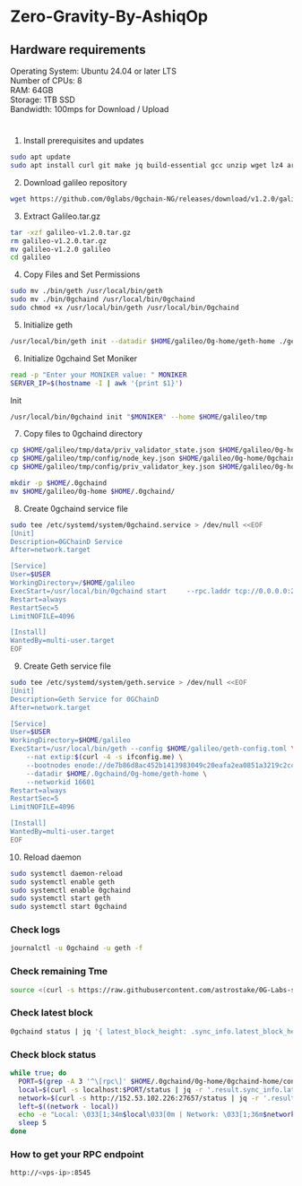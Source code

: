 # Zero-Gravity-By-AshiqOp
## Hardware requirements

Operating System:  Ubuntu 24.04 or later LTS  
Number of CPUs:    8  
RAM:	             64GB  
Storage:           1TB SSD  
Bandwidth:         100mps for Download / Upload

#
1. Install prerequisites and updates
```bash
sudo apt update
sudo apt install curl git make jq build-essential gcc unzip wget lz4 aria2 -y
```

2. Download galileo repository
```bash
wget https://github.com/0glabs/0gchain-NG/releases/download/v1.2.0/galileo-v1.2.0.tar.gz
```

3. Extract Galileo.tar.gz
```bash
tar -xzf galileo-v1.2.0.tar.gz
rm galileo-v1.2.0.tar.gz
mv galileo-v1.2.0 galileo
cd galileo
```
4. Copy Files and Set Permissions
```bash
sudo mv ./bin/geth /usr/local/bin/geth
sudo mv ./bin/0gchaind /usr/local/bin/0gchaind
sudo chmod +x /usr/local/bin/geth /usr/local/bin/0gchaind
```
5. Initialize geth
```bash
/usr/local/bin/geth init --datadir $HOME/galileo/0g-home/geth-home ./genesis.json
```
6. Initialize 0gchaind
Set Moniker
```bash
read -p "Enter your MONIKER value: " MONIKER
SERVER_IP=$(hostname -I | awk '{print $1}')
```
Init
```bash
/usr/local/bin/0gchaind init "$MONIKER" --home $HOME/galileo/tmp
```
7. Copy files to 0gchaind directory
```bash
cp $HOME/galileo/tmp/data/priv_validator_state.json $HOME/galileo/0g-home/0gchaind-home/data/
cp $HOME/galileo/tmp/config/node_key.json $HOME/galileo/0g-home/0gchaind-home/config/
cp $HOME/galileo/tmp/config/priv_validator_key.json $HOME/galileo/0g-home/0gchaind-home/config/
```
```bash
mkdir -p $HOME/.0gchaind
mv $HOME/galileo/0g-home $HOME/.0gchaind/
```
8. Create 0gchaind service file
```bash
sudo tee /etc/systemd/system/0gchaind.service > /dev/null <<EOF
[Unit]
Description=0GChainD Service
After=network.target

[Service]
User=$USER
WorkingDirectory=/$HOME/galileo
ExecStart=/usr/local/bin/0gchaind start     --rpc.laddr tcp://0.0.0.0:26657     --chaincfg.chain-spec devnet     --chaincfg.kzg.trusted-setup-path=/$HOME/galileo/kzg-trusted-setup.json     --chaincfg.engine.jwt-secret-path=/$HOME/galileo/jwt-secret.hex     --chaincfg.kzg.implementation=crate-crypto/go-kzg-4844     --chaincfg.block-store-service.enabled     --chaincfg.node-api.enabled     --chaincfg.node-api.logging     --chaincfg.node-api.address 0.0.0.0:3500     --pruning=nothing     --home=/$HOME/.0gchaind/0g-home/0gchaind-home     --p2p.seeds=85a9b9a1b7fa0969704db2bc37f7c100855a75d9@8.218.88.60:26656     --p2p.external_address=54.38.177.118:26656
Restart=always
RestartSec=5
LimitNOFILE=4096

[Install]
WantedBy=multi-user.target
EOF
```
9. Create Geth service file
```bash
sudo tee /etc/systemd/system/geth.service > /dev/null <<EOF
[Unit]
Description=Geth Service for 0GChainD
After=network.target

[Service]
User=$USER
WorkingDirectory=$HOME/galileo
ExecStart=/usr/local/bin/geth --config $HOME/galileo/geth-config.toml \
    --nat extip:$(curl -4 -s ifconfig.me) \
    --bootnodes enode://de7b86d8ac452b1413983049c20eafa2ea0851a3219c2cc12649b971c1677bd83fe24c5331e078471e52a94d95e8cde84cb9d866574fec957124e57ac6056699@8.218.88.60:30303 \
    --datadir $HOME/.0gchaind/0g-home/geth-home \
    --networkid 16601
Restart=always
RestartSec=5
LimitNOFILE=4096

[Install]
WantedBy=multi-user.target
EOF
```
10. Reload daemon
```bash
sudo systemctl daemon-reload
sudo systemctl enable geth
sudo systemctl enable 0gchaind
sudo systemctl start geth
sudo systemctl start 0gchaind
```
### Check logs
```bash
journalctl -u 0gchaind -u geth -f
```

### Check remaining Tme
```bash
source <(curl -s https://raw.githubusercontent.com/astrostake/0G-Labs-script/refs/heads/main/validator/check_block_validator.sh)
```
### Check latest block
```bash
0gchaind status | jq '{ latest_block_height: .sync_info.latest_block_height, catching_up: .sync_info.catching_up }'
```
### Check block status
```bash
while true; do
  PORT=$(grep -A 3 '^\[rpc\]' $HOME/.0gchaind/0g-home/0gchaind-home/config/config.toml | grep -oP 'laddr = "tcp://[0-9.:]+:\K\d+')
  local=$(curl -s localhost:$PORT/status | jq -r '.result.sync_info.latest_block_height//0')
  network=$(curl -s http://152.53.102.226:27657/status | jq -r '.result.sync_info.latest_block_height//0')
  left=$((network - local))
  echo -e "Local: \033[1;34m$local\033[0m | Network: \033[1;36m$network\033[0m | Left: \033[1;31m$left\033[0m"
  sleep 5
done
```

### How to get your RPC endpoint 
```bash
http://<vps-ip>:8545
```


